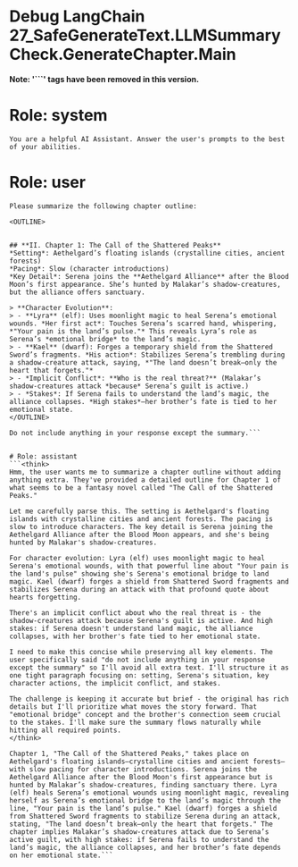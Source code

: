 # Debug LangChain 27_SafeGenerateText.LLMSummaryCheck.GenerateChapter.Main
**Note: '```' tags have been removed in this version.**



# Role: system
```You are a helpful AI Assistant. Answer the user's prompts to the best of your abilities.```


# Role: user
```
Please summarize the following chapter outline:

<OUTLINE>


## **II. Chapter 1: The Call of the Shattered Peaks**  
*Setting*: Aethelgard’s floating islands (crystalline cities, ancient forests)  
*Pacing*: Slow (character introductions)  
*Key Detail*: Serena joins the **Aethelgard Alliance** after the Blood Moon’s first appearance. She’s hunted by Malakar’s shadow-creatures, but the alliance offers sanctuary.  

> **Character Evolution**:  
> - **Lyra** (elf): Uses moonlight magic to heal Serena’s emotional wounds. *Her first act*: Touches Serena’s scarred hand, whispering, *"Your pain is the land’s pulse."* This reveals Lyra’s role as Serena’s *emotional bridge* to the land’s magic.  
> - **Kael** (dwarf): Forges a temporary shield from the Shattered Sword’s fragments. *His action*: Stabilizes Serena’s trembling during a shadow-creature attack, saying, *"The land doesn’t break—only the heart that forgets."*  
> - *Implicit Conflict*: **Who is the real threat?** (Malakar’s shadow-creatures attack *because* Serena’s guilt is active.)  
> - *Stakes*: If Serena fails to understand the land’s magic, the alliance collapses. *High stakes*—her brother’s fate is tied to her emotional state.
</OUTLINE>

Do not include anything in your response except the summary.```


# Role: assistant
```<think>
Hmm, the user wants me to summarize a chapter outline without adding anything extra. They've provided a detailed outline for Chapter 1 of what seems to be a fantasy novel called "The Call of the Shattered Peaks." 

Let me carefully parse this. The setting is Aethelgard's floating islands with crystalline cities and ancient forests. The pacing is slow to introduce characters. The key detail is Serena joining the Aethelgard Alliance after the Blood Moon appears, and she's being hunted by Malakar's shadow-creatures.

For character evolution: Lyra (elf) uses moonlight magic to heal Serena's emotional wounds, with that powerful line about "Your pain is the land's pulse" showing she's Serena's emotional bridge to land magic. Kael (dwarf) forges a shield from Shattered Sword fragments and stabilizes Serena during an attack with that profound quote about hearts forgetting. 

There's an implicit conflict about who the real threat is - the shadow-creatures attack because Serena's guilt is active. And high stakes: if Serena doesn't understand land magic, the alliance collapses, with her brother's fate tied to her emotional state.

I need to make this concise while preserving all key elements. The user specifically said "do not include anything in your response except the summary" so I'll avoid all extra text. I'll structure it as one tight paragraph focusing on: setting, Serena's situation, key character actions, the implicit conflict, and stakes. 

The challenge is keeping it accurate but brief - the original has rich details but I'll prioritize what moves the story forward. That "emotional bridge" concept and the brother's connection seem crucial to the stakes. I'll make sure the summary flows naturally while hitting all required points.
</think>

Chapter 1, "The Call of the Shattered Peaks," takes place on Aethelgard's floating islands—crystalline cities and ancient forests—with slow pacing for character introductions. Serena joins the Aethelgard Alliance after the Blood Moon's first appearance but is hunted by Malakar’s shadow-creatures, finding sanctuary there. Lyra (elf) heals Serena’s emotional wounds using moonlight magic, revealing herself as Serena’s emotional bridge to the land’s magic through the line, "Your pain is the land’s pulse." Kael (dwarf) forges a shield from Shattered Sword fragments to stabilize Serena during an attack, stating, "The land doesn’t break—only the heart that forgets." The chapter implies Malakar’s shadow-creatures attack due to Serena’s active guilt, with high stakes: if Serena fails to understand the land’s magic, the alliance collapses, and her brother’s fate depends on her emotional state.```